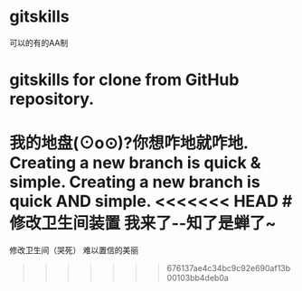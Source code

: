 # gitskills
可以的有的AA制
# gitskills for clone from GitHub repository.
我的地盘(⊙o⊙)?你想咋地就咋地.
Creating a new branch is quick & simple.
Creating a new branch is quick AND simple.
<<<<<<< HEAD
#修改卫生间装置
我来了--知了是蝉了~
=======
修改卫生间（哭死）
难以置信的美丽
>>>>>>> 676137ae4c34bc9c92e690af13b00103bb4deb0a
